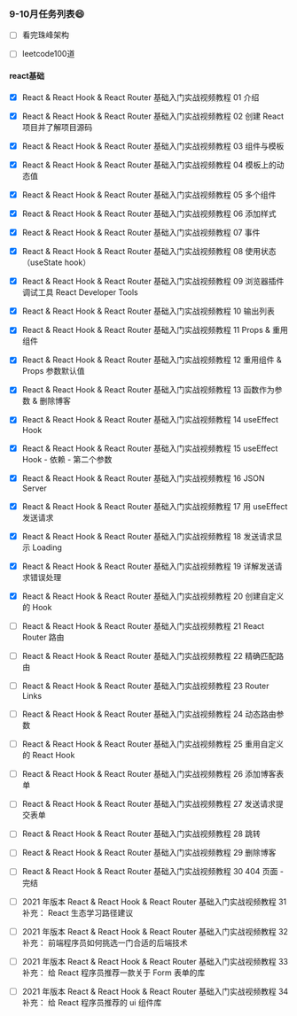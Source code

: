 ### 9-10月任务列表😄
- [ ] 看完珠峰架构
- [ ] leetcode100道


#### react基础

- [x] React & React Hook & React Router 基础入门实战视频教程 01 介绍

- [x] React & React Hook & React Router 基础入门实战视频教程 02 创建 React 项目并了解项目源码

- [x] React & React Hook & React Router 基础入门实战视频教程 03 组件与模板

- [x] React & React Hook & React Router 基础入门实战视频教程 04 模板上的动态值

- [x] React & React Hook & React Router 基础入门实战视频教程 05 多个组件

- [x] React & React Hook & React Router 基础入门实战视频教程 06 添加样式

- [x] React & React Hook & React Router 基础入门实战视频教程 07 事件

- [x] React & React Hook & React Router 基础入门实战视频教程 08 使用状态（useState hook）

- [x] React & React Hook & React Router 基础入门实战视频教程 09 浏览器插件调试工具 React Developer Tools

- [x] React & React Hook & React Router 基础入门实战视频教程 10 输出列表

- [x] React & React Hook & React Router 基础入门实战视频教程 11 Props & 重用组件

- [x] React & React Hook & React Router 基础入门实战视频教程 12 重用组件 & Props 参数默认值

- [x] React & React Hook & React Router 基础入门实战视频教程 13 函数作为参数 & 删除博客

- [x] React & React Hook & React Router 基础入门实战视频教程 14 useEffect Hook

- [x] React & React Hook & React Router 基础入门实战视频教程 15 useEffect Hook - 依赖 - 第二个参数

- [x] React & React Hook & React Router 基础入门实战视频教程 16 JSON Server

- [x] React & React Hook & React Router 基础入门实战视频教程 17 用 useEffect 发送请求

- [x] React & React Hook & React Router 基础入门实战视频教程 18 发送请求显示 Loading

- [x] React & React Hook & React Router 基础入门实战视频教程 19 详解发送请求错误处理

- [x] React & React Hook & React Router 基础入门实战视频教程 20 创建自定义的 Hook

- [ ] React & React Hook & React Router 基础入门实战视频教程 21 React Router 路由

- [ ] React & React Hook & React Router 基础入门实战视频教程 22 精确匹配路由

- [ ] React & React Hook & React Router 基础入门实战视频教程 23 Router Links

- [ ] React & React Hook & React Router 基础入门实战视频教程 24 动态路由参数

- [ ] React & React Hook & React Router 基础入门实战视频教程 25 重用自定义的 React Hook

- [ ] React & React Hook & React Router 基础入门实战视频教程 26 添加博客表单

- [ ] React & React Hook & React Router 基础入门实战视频教程 27 发送请求提交表单

- [ ] React & React Hook & React Router 基础入门实战视频教程 28 跳转

- [ ] React & React Hook & React Router 基础入门实战视频教程 29 删除博客

- [ ] React & React Hook & React Router 基础入门实战视频教程 30 404 页面 - 完结

- [ ] 2021 年版本 React & React Hook & React Router 基础入门实战视频教程 31 补充： React 生态学习路径建议

- [ ] 2021 年版本 React & React Hook & React Router 基础入门实战视频教程 32 补充： 前端程序员如何挑选一门合适的后端技术

- [ ] 2021 年版本 React & React Hook & React Router 基础入门实战视频教程 33 补充： 给 React 程序员推荐一款关于 Form 表单的库

- [ ] 2021 年版本 React & React Hook & React Router 基础入门实战视频教程 34 补充： 给 React 程序员推荐的 ui 组件库


<!--
**ChenLiuPng/ChenLiuPng** is a ✨ _special_ ✨ repository because its `README.md` (this file) appears on your GitHub profile.

Here are some ideas to get you started:

- 🔭 I’m currently working on ...
- 🌱 I’m currently learning ...
- 👯 I’m looking to collaborate on ...
- 🤔 I’m looking for help with ...
- 💬 Ask me about ...
- 📫 How to reach me: ...
- 😄 Pronouns: ...
- ⚡ Fun fact: ...
-->
